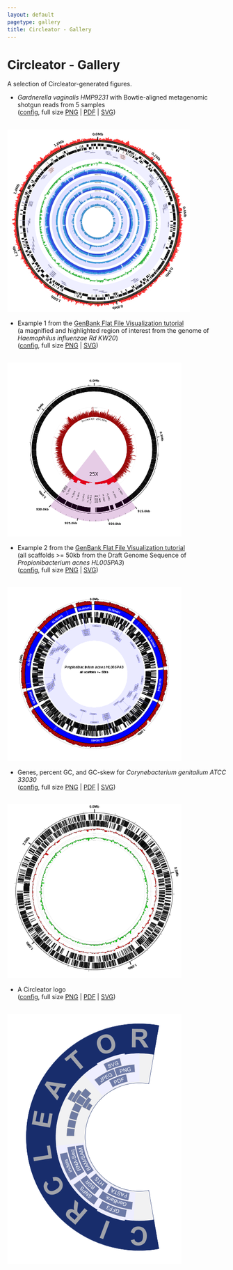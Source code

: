 ```yaml
---
layout: default
pagetype: gallery
title: Circleator - Gallery
---
```


# Circleator - Gallery

A selection of Circleator-generated figures.

* *Gardnerella vaginalis HMP9231* with Bowtie-aligned metagenomic shotgun reads from 5 samples  
([config][c1], full size <a href='images/CP002725-2-5000.png'>PNG</a>&nbsp;|&nbsp;<a href='images/CP002725-2.pdf'>PDF</a>&nbsp;|&nbsp;<a href='images/CP002725-2.svg'>SVG</a>)
<br clear='both'>
<img src='images/CP002725-2-420.png' class='gallery'>

* Example 1 from the [GenBank Flat File Visualization tutorial][gb_tut]  
(a magnified and highlighted region of interest from the genome of _Haemophilus influenzae Rd KW20_)  
([config][gb_ex1], full size <a href='tutorials/gb_annotation/hinf-explore-region-1-3000.png'>PNG</a>&nbsp;|&nbsp;<a href='tutorials/gb_annotation/hinf-explore-region-1.svg'>SVG</a>)
<br clear='both'>
<img src='tutorials/gb_annotation/hinf-explore-region-1-400.png' class='gallery'>

* Example 2 from the [GenBank Flat File Visualization tutorial][gb_tut]  
(all scaffolds &gt;= 50kb from the Draft Genome Sequence of _Propionibacterium acnes HL005PA3_)  
([config][gb_ex2], full size <a href='tutorials/gb_annotation/pa-no-short-scaffolds-plus-3000.png'>PNG</a>&nbsp;|&nbsp;<a href='tutorials/gb_annotation/pa-no-short-scaffolds-plus.svg'>SVG</a>)
<br clear='both'>
<img src='tutorials/gb_annotation/pa-no-short-scaffolds-plus-400.png' class='gallery'>

* Genes, percent GC, and GC-skew for *Corynebacterium genitalium ATCC 33030*  
([config][c2], full size <a href='images/CM000961-genes-percentGC-GCskew-1-5000.png'>PNG</a>&nbsp;|&nbsp;<a href='images/CM000961-genes-percentGC-GCskew-1-5000.pdf'>PDF</a>&nbsp;|&nbsp;<a href='images/CM000961-genes-percentGC-GCskew-1-5000.svg'>SVG</a>)
<br clear='both'>
<img src='images/CM000961-genes-percentGC-GCskew-1-400.png' class='gallery'>

* A Circleator logo  
([config][c3], full size <a href='images/logo-2-5000.png'>PNG</a>&nbsp;|&nbsp;<a href='images/logo-2.pdf'>PDF</a>&nbsp;|&nbsp;<a href='images/logo-2.svg'>SVG</a>)
<br clear='both'>
<img src='images/logo-2-400.png' class='gallery'>

[c1]: gallery/CP002725-2.cfg
[c2]: gallery/genes-percentGC-GCskew-1.cfg
[c3]: gallery/logo-2.cfg
[gb_tut]: tutorials/gb_annotation.html
[gb_ex1]: tutorials/gb_annotation/explore-region-1.txt
[gb_ex2]: tutorials/gb_annotation/scaffolds-and-genes-plus.txt